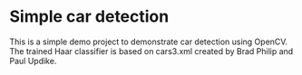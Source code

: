 # Simple car detection

This is a simple demo project to demonstrate car detection using OpenCV. The trained Haar classifier is based on cars3.xml created by Brad Philip and Paul Updike.